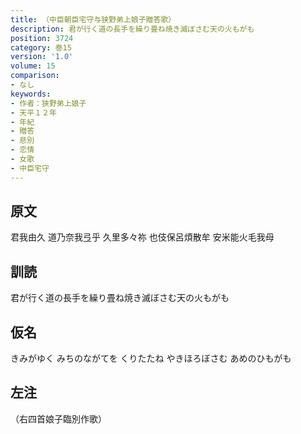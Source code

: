 ```yaml
---
title: （中臣朝臣宅守与狭野弟上娘子贈答歌）
description: 君が行く道の長手を繰り畳ね焼き滅ぼさむ天の火もがも
position: 3724
category: 巻15
version: '1.0'
volume: 15
comparison:
- なし
keywords:
- 作者：狭野弟上娘子
- 天平１２年
- 年紀
- 贈答
- 悲別
- 恋情
- 女歌
- 中臣宅守
---
```


## 原文

君我由久 道乃奈我弖乎 久里多々祢 也伎保呂煩散牟 安米能火毛我母

## 訓読

君が行く道の長手を繰り畳ね焼き滅ぼさむ天の火もがも

## 仮名

きみがゆく みちのながてを くりたたね やきほろぼさむ あめのひもがも

## 左注

（右四首娘子臨別作歌）
